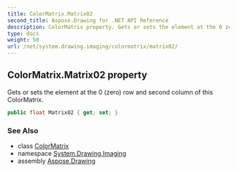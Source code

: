 ```yaml
---
title: ColorMatrix.Matrix02
second_title: Aspose.Drawing for .NET API Reference
description: ColorMatrix property. Gets or sets the element at the 0 zero row and second column of this ColorMatrix
type: docs
weight: 50
url: /net/system.drawing.imaging/colormatrix/matrix02/
---
```

## ColorMatrix.Matrix02 property

Gets or sets the element at the 0 (zero) row and second column of this ColorMatrix.

```csharp
public float Matrix02 { get; set; }
```

### See Also

* class [ColorMatrix](../)
* namespace [System.Drawing.Imaging](../../colormatrix/)
* assembly [Aspose.Drawing](../../../)


